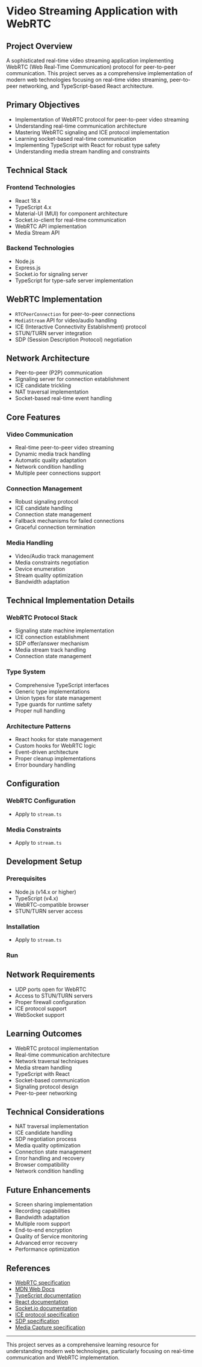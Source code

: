 # Video Streaming Application with WebRTC

## Project Overview

A sophisticated real-time video streaming application implementing WebRTC (Web Real-Time Communication) protocol for peer-to-peer communication. This project serves as a comprehensive implementation of modern web technologies focusing on real-time video streaming, peer-to-peer networking, and TypeScript-based React architecture.

## Primary Objectives

- Implementation of WebRTC protocol for peer-to-peer video streaming  
- Understanding real-time communication architecture  
- Mastering WebRTC signaling and ICE protocol implementation  
- Learning socket-based real-time communication  
- Implementing TypeScript with React for robust type safety  
- Understanding media stream handling and constraints  

## Technical Stack

### Frontend Technologies

- React 18.x  
- TypeScript 4.x  
- Material-UI (MUI) for component architecture  
- Socket.io-client for real-time communication  
- WebRTC API implementation  
- Media Stream API  

### Backend Technologies

- Node.js  
- Express.js  
- Socket.io for signaling server  
- TypeScript for type-safe server implementation  

## WebRTC Implementation

- `RTCPeerConnection` for peer-to-peer connections  
- `MediaStream` API for video/audio handling  
- ICE (Interactive Connectivity Establishment) protocol  
- STUN/TURN server integration  
- SDP (Session Description Protocol) negotiation  

## Network Architecture

- Peer-to-peer (P2P) communication  
- Signaling server for connection establishment  
- ICE candidate trickling  
- NAT traversal implementation  
- Socket-based real-time event handling  

## Core Features

### Video Communication

- Real-time peer-to-peer video streaming  
- Dynamic media track handling  
- Automatic quality adaptation  
- Network condition handling  
- Multiple peer connections support  

### Connection Management

- Robust signaling protocol  
- ICE candidate handling  
- Connection state management  
- Fallback mechanisms for failed connections  
- Graceful connection termination  

### Media Handling

- Video/Audio track management  
- Media constraints negotiation  
- Device enumeration  
- Stream quality optimization  
- Bandwidth adaptation  

## Technical Implementation Details

### WebRTC Protocol Stack

- Signaling state machine implementation  
- ICE connection establishment  
- SDP offer/answer mechanism  
- Media stream track handling  
- Connection state management  

### Type System

- Comprehensive TypeScript interfaces  
- Generic type implementations  
- Union types for state management  
- Type guards for runtime safety  
- Proper null handling  

### Architecture Patterns

- React hooks for state management  
- Custom hooks for WebRTC logic  
- Event-driven architecture  
- Proper cleanup implementations  
- Error boundary handling  

## Configuration

### WebRTC Configuration

- Apply to `stream.ts`  

### Media Constraints

- Apply to `stream.ts`  

## Development Setup

### Prerequisites

- Node.js (v14.x or higher)  
- TypeScript (v4.x)  
- WebRTC-compatible browser  
- STUN/TURN server access  

### Installation

- Apply to `stream.ts`  

### Run

## Network Requirements

- UDP ports open for WebRTC  
- Access to STUN/TURN servers  
- Proper firewall configuration  
- ICE protocol support  
- WebSocket support  

## Learning Outcomes

- WebRTC protocol implementation  
- Real-time communication architecture  
- Network traversal techniques  
- Media stream handling  
- TypeScript with React  
- Socket-based communication  
- Signaling protocol design  
- Peer-to-peer networking  

## Technical Considerations

- NAT traversal implementation  
- ICE candidate handling  
- SDP negotiation process  
- Media quality optimization  
- Connection state management  
- Error handling and recovery  
- Browser compatibility  
- Network condition handling  

## Future Enhancements

- Screen sharing implementation  
- Recording capabilities  
- Bandwidth adaptation  
- Multiple room support  
- End-to-end encryption  
- Quality of Service monitoring  
- Advanced error recovery  
- Performance optimization  

## References

- [WebRTC specification](https://webrtc.org)  
- [MDN Web Docs](https://developer.mozilla.org)  
- [TypeScript documentation](https://www.typescriptlang.org/docs/)  
- [React documentation](https://reactjs.org/docs/getting-started.html)  
- [Socket.io documentation](https://socket.io/docs/)  
- [ICE protocol specification](https://tools.ietf.org/html/rfc5245)  
- [SDP specification](https://tools.ietf.org/html/rfc4566)  
- [Media Capture specification](https://w3c.github.io/mediacapture-main/)  

---

This project serves as a comprehensive learning resource for understanding modern web technologies, particularly focusing on real-time communication and WebRTC implementation.
